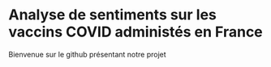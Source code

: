 # Analyse de sentiments sur les vaccins COVID administés en France

Bienvenue sur le github présentant notre projet